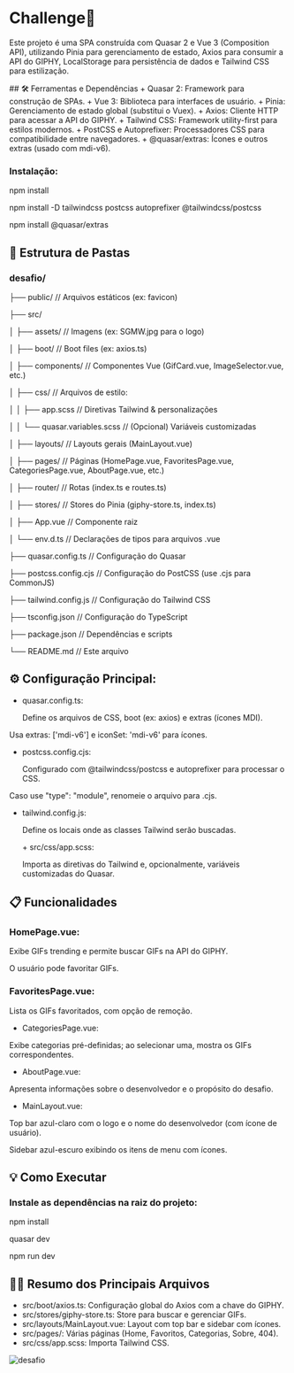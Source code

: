 <h1>Challenge🚀</h1> 
<p>Este projeto é uma SPA construída com Quasar 2 e Vue 3 (Composition API), utilizando Pinia para gerenciamento de estado, Axios para consumir a API do GIPHY, LocalStorage para persistência de dados e Tailwind CSS para estilização.</p>
## 🛠️ Ferramentas e Dependências
+ Quasar 2: Framework para construção de SPAs.
+ Vue 3: Biblioteca para interfaces de usuário.
+ Pinia: Gerenciamento de estado global (substitui o Vuex).
+ Axios: Cliente HTTP para acessar a API do GIPHY.
+ Tailwind CSS: Framework utility-first para estilos modernos.
+ PostCSS e Autoprefixer: Processadores CSS para compatibilidade entre navegadores.
+ @quasar/extras: Ícones e outros extras (usado com mdi-v6).

### Instalação:
<p>npm install</p>
<p>npm install -D tailwindcss postcss autoprefixer @tailwindcss/postcss</p>
<p>npm install @quasar/extras</p>

## 📂 Estrutura de Pastas
### desafio/
<p>├── public/            // Arquivos estáticos (ex: favicon)</p>
<p>├── src/</p>
<p>│   ├── assets/        // Imagens (ex: SGMW.jpg para o logo)</p>
<p>│   ├── boot/          // Boot files (ex: axios.ts)</p>
<p>│   ├── components/    // Componentes Vue (GifCard.vue, ImageSelector.vue, etc.)</p>
<p>│   ├── css/           // Arquivos de estilo: </p>
<p>│   │   ├── app.scss   // Diretivas Tailwind & personalizações</p>
<p>│   │   └── quasar.variables.scss  // (Opcional) Variáveis customizadas</p>
<p>│   ├── layouts/       // Layouts gerais (MainLayout.vue)</p>
<p>│   ├── pages/         // Páginas (HomePage.vue, FavoritesPage.vue, CategoriesPage.vue, AboutPage.vue, etc.)</p>
<p>│   ├── router/        // Rotas (index.ts e routes.ts)</p>
<p>│   ├── stores/        // Stores do Pinia (giphy-store.ts, index.ts)</p>
<p>│   ├── App.vue        // Componente raiz</p>
<p>│   └── env.d.ts       // Declarações de tipos para arquivos .vue</p>
<p>├── quasar.config.ts   // Configuração do Quasar</p>
<p>├── postcss.config.cjs // Configuração do PostCSS (use .cjs para CommonJS)</p>
<p>├── tailwind.config.js // Configuração do Tailwind CSS</p>
<p>├── tsconfig.json      // Configuração do TypeScript</p>
<p>├── package.json       // Dependências e scripts</p>
<p>└── README.md          // Este arquivo</p>

## ⚙️ Configuração Principal: 
+ quasar.config.ts:
  <p>Define os arquivos de CSS, boot (ex: axios) e extras (ícones MDI).

Usa extras: ['mdi-v6'] e iconSet: 'mdi-v6' para ícones.</p>
+ postcss.config.cjs:
  <p>Configurado com @tailwindcss/postcss e autoprefixer para processar o CSS.

Caso use "type": "module", renomeie o arquivo para .cjs.</p>
+ tailwind.config.js:
  <p>Define os locais onde as classes Tailwind serão buscadas.</p>
  + src/css/app.scss:
  <p>Importa as diretivas do Tailwind e, opcionalmente, variáveis customizadas do Quasar.</p>

## 📋 Funcionalidades
### HomePage.vue:
<p>Exibe GIFs trending e permite buscar GIFs na API do GIPHY.

O usuário pode favoritar GIFs.</p>
### FavoritesPage.vue:
<p>Lista os GIFs favoritados, com opção de remoção.</p>

+ CategoriesPage.vue:
  
<p>Exibe categorias pré-definidas; ao selecionar uma, mostra os GIFs correspondentes.</p>

+ AboutPage.vue:
  
<p>Apresenta informações sobre o desenvolvedor e o propósito do desafio.</p>

+ MainLayout.vue:
  
<p>Top bar azul-claro com o logo e o nome do desenvolvedor (com ícone de usuário).

Sidebar azul-escuro exibindo os itens de menu com ícones.</p>

## 💡 Como Executar
### Instale as dependências na raiz do projeto:
<p>npm install</p>
<p>quasar dev</p>
<p>npm run dev</p>

## 👨‍💻 Resumo dos Principais Arquivos
+ src/boot/axios.ts: Configuração global do Axios com a chave do GIPHY.
+ src/stores/giphy-store.ts: Store para buscar e gerenciar GIFs.
+ src/layouts/MainLayout.vue: Layout com top bar e sidebar com ícones.
+ src/pages/: Várias páginas (Home, Favoritos, Categorias, Sobre, 404).
+ src/css/app.scss: Importa Tailwind CSS.

![desafio](https://github.com/user-attachments/assets/e0362d0c-e92e-47f4-aeb4-c416e061a3df)



